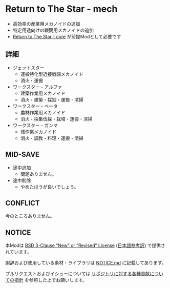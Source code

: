 # Return to The Star - mech

- 高効率の産業用メカノイドの追加
- 特定用途向けの戦闘用メカノイドの追加
- [Return to The Star - core](https://github.com/piet-rian/rtts_core) が前提Modとして必要です

## 詳細

- ジェットスター
  - 運搬特化型近接戦闘メカノイド
  - 消火・運搬
- ワークスター・アルファ
  - 建築作業用メカノイド
  - 消火・建築・採掘・運搬・清掃
- ワークスター・ベータ
  - 農林作業用メカノイド
  - 消火・採集伐採・栽培・運搬・清掃
- ワークスター・ガンマ
  - 残作業メカノイド
  - 消火・調教・料理・運搬・清掃

## MID-SAVE

- 途中追加
  - 問題ありません。
- 途中削除
  - やめたほうが良いでしょう。

## CONFLICT

今のところありません。

## NOTICE

本Modは [BSD 3-Clause “New” or “Revised” License](LICENSE) [(日本語参考訳)](https://licenses.opensource.jp/BSD-3-Clause/BSD-3-Clause.html) で提供されています。

謝辞および使用している素材・ライブラリは [NOTICE.md](NOTICE.md) に記載してあります。

プルリクエストおよびイシューについては [リポジトリに対する各種貢献についての指針](https://github.com/piet-rian/.github/blob/main/CONTRIBUTING.md) を参照した上でお願いします。
